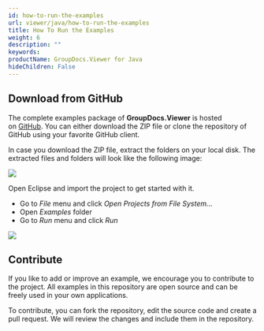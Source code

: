 ```yaml
---
id: how-to-run-the-examples
url: viewer/java/how-to-run-the-examples
title: How To Run the Examples
weight: 6
description: ""
keywords: 
productName: GroupDocs.Viewer for Java
hideChildren: False
--- 
```

## Download from GitHub

The complete examples package of **GroupDocs.Viewer** is hosted on [GitHub](https://github.com/groupdocs-viewer/GroupDocs.Viewer-for-Java). You can either download the ZIP file or clone the repository of GitHub using your favorite GitHub client.

In case you download the ZIP file, extract the folders on your local disk. The extracted files and folders will look like the following image:

![](viewer/java/images/how-to-run-the-examples.png)

Open Eclipse and import the project to get started with it.

*   Go to *File* menu and click *Open Projects from File System...*
*   Open *Examples* folder
*   Go to *Run* menu and click *Run*

![](viewer/java/images/how-to-run-the-examples_1.png)

## Contribute

If you like to add or improve an example, we encourage you to contribute to the project. All examples in this repository are open source and can be freely used in your own applications.

To contribute, you can fork the repository, edit the source code and create a pull request. We will review the changes and include them in the repository.

